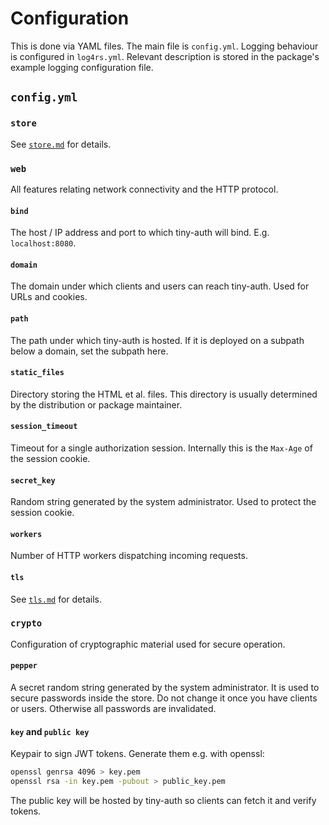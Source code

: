 # Configuration

This is done via YAML files. The main file is `config.yml`. Logging behaviour
is configured in `log4rs.yml`. Relevant description is stored in the package's
example logging configuration file.

## `config.yml`

### `store`

See [`store.md`](store.md) for details.

### `web`

All features relating network connectivity and the HTTP protocol.

#### `bind`

The host / IP address and port to which tiny-auth will bind.
E.g. `localhost:8080`.

#### `domain`

The domain under which clients and users can reach tiny-auth. Used for URLs
and cookies.

#### `path`

The path under which tiny-auth is hosted. If it is deployed on a subpath below
a domain, set the subpath here.

#### `static_files`

Directory storing the HTML et al. files. This directory is usually determined
by the distribution or package maintainer.

#### `session_timeout`

Timeout for a single authorization session. Internally this is the `Max-Age` of
the session cookie.

#### `secret_key`

Random string generated by the system administrator. Used to protect the
session cookie.

#### `workers`

Number of HTTP workers dispatching incoming requests.

#### `tls`

See [`tls.md`](tls.md) for details.

### `crypto`

Configuration of cryptographic material used for secure operation.

#### `pepper`

A secret random string generated by the system administrator. It is used to
secure passwords inside the store. Do not change it once you have clients or
users. Otherwise all passwords are invalidated.

#### `key` and `public key`

Keypair to sign JWT tokens. Generate them e.g. with openssl:

```bash
openssl genrsa 4096 > key.pem
openssl rsa -in key.pem -pubout > public_key.pem
```

The public key will be hosted by tiny-auth so clients can fetch it and verify
tokens.